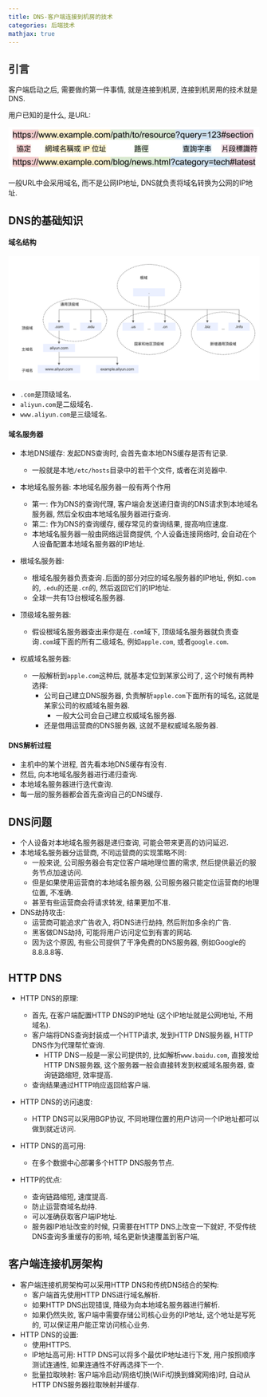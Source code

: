 ```yaml
---
title: DNS-客户端连接到机房的技术
categories: 后端技术
mathjax: true
---
```




## 引言

客户端启动之后, 需要做的第一件事情, 就是连接到机房, 连接到机房用的技术就是DNS.

用户已知的是什么, 是URL:

![URL格式](./dns/image-20240805132819116.png)

一般URL中会采用域名, 而不是公网IP地址, DNS就负责将域名转换为公网的IP地址.



## DNS的基础知识



#### 域名结构

![DNS域名结构](./dns/image-20240805133505082.png)

* `.com`是顶级域名.
* `aliyun.com`是二级域名.
* `www.aliyun.com`是三级域名.



#### 域名服务器

* 本地DNS缓存: 发起DNS查询时, 会首先查本地DNS缓存是否有记录.
  * 一般就是本地`/etc/hosts`目录中的若干个文件, 或者在浏览器中.

* 本地域名服务器: 本地域名服务器一般有两个作用
  * 第一: 作为DNS的查询代理, 客户端会发送递归查询的DNS请求到本地域名服务器, 然后全权由本地域名服务器进行查询.
  * 第二: 作为DNS的查询缓存, 缓存常见的查询结果, 提高响应速度.
  * 本地域名服务器一般由网络运营商提供, 个人设备连接网络时, 会自动在个人设备配置本地域名服务器的IP地址.
* 根域名服务器:
  * 根域名服务器负责查询`.`后面的部分对应的域名服务器的IP地址, 例如`.com`的, `.edu`的还是`.cn`的, 然后返回它们的IP地址.
  * 全球一共有13台根域名服务器.

* 顶级域名服务器:
  * 假设根域名服务器查出来你是在`.com`域下, 顶级域名服务器就负责查询`.com`域下面的所有二级域名, 例如`apple.com`, 或者`google.com`.
* 权威域名服务器:
  * 一般解析到`apple.com`这种后, 就基本定位到某家公司了, 这个时候有两种选择:
    * 公司自己建立DNS服务器, 负责解析`apple.com`下面所有的域名, 这就是某家公司的权威域名服务器.
      * 一般大公司会自己建立权威域名服务器.
    * 还是借用运营商的DNS服务器, 这就不是权威域名服务器.



#### DNS解析过程

* 主机中的某个进程, 首先看本地DNS缓存有没有.
* 然后, 向本地域名服务器进行递归查询.
* 本地域名服务器进行迭代查询.
* 每一层的服务器都会首先查询自己的DNS缓存.



## DNS问题

* 个人设备对本地域名服务器是递归查询, 可能会带来更高的访问延迟.
* 本地域名服务器分运营商, 不同运营商的实现策略不同:
  * 一般来说, 公司服务器会有定位客户端地理位置的需求, 然后提供最近的服务节点加速访问.
  * 但是如果使用运营商的本地域名服务器, 公司服务器只能定位运营商的地理位置, 不准确.
  * 甚至有些运营商会将请求转发, 结果更加不准.
* DNS劫持攻击:
  * 运营商可能追求广告收入, 将DNS进行劫持, 然后附加多余的广告.
  * 黑客做DNS劫持, 可能将用户访问定位到有害的网站.
  * 因为这个原因, 有些公司提供了干净免费的DNS服务器, 例如Google的8.8.8.8等.



## HTTP DNS

* HTTP DNS的原理:
  * 首先, 在客户端配置HTTP DNS的IP地址 (这个IP地址就是公网地址, 不用域名).
  * 客户端将DNS查询封装成一个HTTP请求, 发到HTTP DNS服务器, HTTP DNS作为代理帮忙查询.
    * HTTP DNS一般是一家公司提供的, 比如解析`www.baidu.com`, 直接发给HTTP DNS服务器, 这个服务器一般会直接转发到权威域名服务器, 查询链路缩短, 效率提高.
  * 查询结果通过HTTP响应返回给客户端.

* HTTP DNS的访问速度:
  * HTTP DNS可以采用BGP协议, 不同地理位置的用户访问一个IP地址都可以做到就近访问.
* HTTP DNS的高可用:
  * 在多个数据中心部署多个HTTP DNS服务节点.
* HTTP的优点:
  * 查询链路缩短, 速度提高.
  * 防止运营商域名劫持.
  * 可以准确获取客户端IP地址.
  * 服务器IP地址改变的时候, 只需要在HTTP DNS上改变一下就好, 不受传统DNS查询多重缓存的影响, 域名更新快速覆盖到客户端,



## 客户端连接机房架构

* 客户端连接机房架构可以采用HTTP DNS和传统DNS结合的架构:
  * 客户端首先使用HTTP DNS进行域名解析.
  * 如果HTTP DNS出现错误, 降级为向本地域名服务器进行解析.
  * 如果仍然失败, 客户端中需要存储公司核心业务的IP地址, 这个地址是写死的, 可以保证用户能正常访问核心业务.
* HTTP DNS的设置:
  * 使用HTTPS.
  * IP地址高可用: HTTP DNS可以将多个最优IP地址进行下发, 用户按照顺序测试连通性, 如果连通性不好再选择下一个.
  * 批量拉取映射: 客户端冷启动/网络切换(WiFi切换到蜂窝网络)时, 自动从HTTP DNS服务器拉取映射并缓存.
